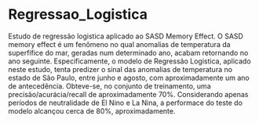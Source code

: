 # Regressao_Logistica
Estudo de regressão logistica aplicado ao SASD Memory Effect.
O SASD memory effect é um fenômeno no qual anomalias de temperatura da superfífice do mar, geradas num determinado ano, acabam retornando no ano seguinte.
Especificamente, o modelo de Regressão Logistica, aplicado neste estudo, tenta predizer o sinal das anomalias de temperatura no estado de São Paulo, entre junho e agosto, com aproximadamente um ano de antecedência.
Obteve-se, no conjunto de treinamento, uma precisão/acurácia/recall de aproximadamente 70%. Considerando apenas períodos de neutralidade de El Nino e La Nina, a performace do teste do modelo alcançou cerca de 80%, aproximadamente. 

